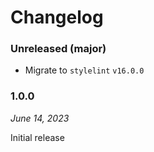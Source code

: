# Changelog

### Unreleased (major)

- Migrate to `stylelint` `v16.0.0`

### 1.0.0

_June 14, 2023_

Initial release
